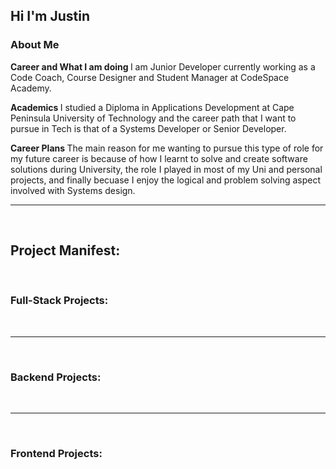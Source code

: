 ## Hi I'm Justin 

### About Me 

<b> Career and What I am doing </b>
I am Junior Developer currently working as a Code Coach, Course Designer and Student Manager at CodeSpace Academy.

<b> Academics </b>
I studied a Diploma in Applications Development at Cape Peninsula University of Technology and the career path that I want to pursue in Tech is that of a Systems Developer or Senior Developer.

<b> Career Plans </b>
The main reason for me wanting to pursue this type of role for my future career is because of how I learnt to solve and create software solutions during University, the role I played in most of my Uni and personal projects, and finally becuase I enjoy the logical and problem solving aspect involved with Systems design.

<hr>
<br>

## Project Manifest:

<br>

### Full-Stack Projects:



<br>
<hr>
<br>

### Backend Projects:



<br>
<hr>
<br>

### Frontend Projects:





<!--
**JustinScottJenecke/justinscottjenecke** is a ✨ _special_ ✨ repository because its `README.md` (this file) appears on your GitHub profile.

Here are some ideas to get you started:

- 🔭 I’m currently working on ...
- 🌱 I’m currently learning ...
- 👯 I’m looking to collaborate on ...
- 🤔 I’m looking for help with ...
- 💬 Ask me about ...
- 📫 How to reach me: ...
- 😄 Pronouns: ...
- ⚡ Fun fact: ...
-->
